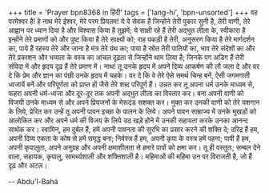+++
title = 'Prayer bpn8368 in हिंदी'
tags = ['lang-hi', 'bpn-unsorted']
+++
वह परमेश्वर है! हे नाथ मेरे ईश्वर, मेरे परम प्रियतम! ये वे सेवक हैं जिन्होंने तेरी पुकार सुनी है, तेरी वाणी, तेरे आह्वान पर ध्यान दिया है और विश्वास किया है तुझमें; ये साक्षी रहे हैं तेरी अद्भुत लीला के, स्वीकारा है इन्होंने तेरे प्रमाणों को और पुष्ट किया है तेरे साक्ष्यों को; राह पकड़ी है तेरी, अनुसरण किया है तेरे मार्गदर्शन का, पाये हैं रहस्य तेरे और जाना है मंत्र तेरे ग्रंथ का; पाया है स्रोत तेरी पातियों का, भाव तेरे संदेशों का और तेरे प्रकाशन और भव्यता के वस्त्र का आंचल दृढ़ता से जिन्होंने थाम लिया है; जिनके पग अडिग हैं तेरी संविदा में और हृदय दृढ़ हैं तेरे प्रमाण में।
नाथ! तू उनके हृदय में अपने दिव्य आकर्षण की लौ जला दे और वर दे कि प्रेम और ज्ञान का पंछी उनके हृदय में चहके। वर दे कि वे तेरे ऐसे समर्थ चिन्ह बनें, ऐसी जगमगाती ध्वजायें बनें और परिपूर्णता को प्राप्त हों जैसे तेरे शब्द परिपूर्ण हैं। उन्नत कर तू अपना धर्म उनके माध्यम से, फहरा अपनी धर्म-ध्वजा और दूर-दूर तक अपनी अद्भुत लीला का विस्तार कर। बना अपनी वाणी को विजयी उनके माध्यम से और अपने प्रियजनों के मेरूदंड सशक्त कर। मुक्त कर उनकी वाणी को तेरे यशगान के लिये, प्रेरित कर उन्हें तू अपनी पावन इच्छा के पालन के लिये। अपने पावन साम्राज्य में उनके मुखड़ों को आलोकित कर और अपने धर्म की विजय के लिये उठ खड़े होने में उनकी सहायता करके उनका आनन्द सार्थक कर। स्वामिन्, हम दुर्बल हैं, हमें अपनी पावनता की सुरभि का प्रसार करने की शक्ति दे; दरिद्र हैं हम, अपनी दिव्य एकता के कोष से हमें समृद्ध बना; निर्वस्त्र हैं हम, अपनी कृपा के वस्त्र हमें पहना; पापी हैं हम, अपनी कृपालुता, अपने अनुग्रह और अपनी क्षमाशीलता से हमारे पापों को क्षमा कर। तू ही वस्तुतः; सम्बल देने वाला, सहायक, कृपालु, सामर्थ्यशाली और शक्तिशाली है। महिमाओं की महिमा उन पर विराजती है, जो हैं दृढ़ और अटल।

-- Abdu'l-Bahá
